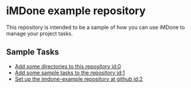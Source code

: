 iMDone example repository
====
This repository is intended to be a sample of how you can use iMDone to manage your project tasks.

Sample Tasks
----
- [Add some directories to this repository id:0](#TODO:)
- [Add some sample tasks to the repository id:1](#TODO:)
- [Set up the imdone-example repository at github id:2](#DONE:)
